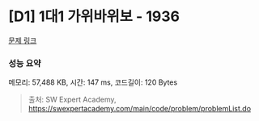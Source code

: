 # [D1] 1대1 가위바위보 - 1936 

[문제 링크](https://swexpertacademy.com/main/code/problem/problemDetail.do?contestProbId=AV5PjKXKALcDFAUq) 

### 성능 요약

메모리: 57,488 KB, 시간: 147 ms, 코드길이: 120 Bytes



> 출처: SW Expert Academy, https://swexpertacademy.com/main/code/problem/problemList.do